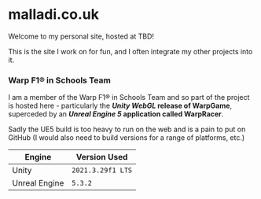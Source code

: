 # malladi.co.uk

Welcome to my personal site, hosted at TBD!

This is the site I work on for fun, and I often integrate my other projects into it.

### Warp F1® in Schools Team

I am a member of the Warp F1® in Schools Team and so part of the project is hosted here - particularly the **_Unity WebGL_ release of WarpGame**, superceded by an **_Unreal Engine 5_ application called WarpRacer**.

Sadly the UE5 build is too heavy to run on the web and is a pain to put on GitHub (I would also need to build versions for a range of platforms, etc.)

| Engine        | Version Used      |
| ------------- | ----------------- |
| Unity         | `2021.3.29f1 LTS` |
| Unreal Engine | `5.3.2`           |
